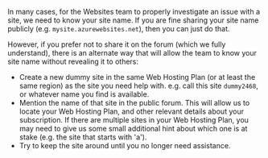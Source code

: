 In many cases, for the Websites team to properly investigate an issue with a site, we need to know your site name. If you are fine sharing your site name publicly (e.g. `mysite.azurewebsites.net`), then you can just do that.

However, if you prefer not to share it on the forum (which we fully understand), there is an alternate way that will allow the team to know your site name without revealing it to others:
- Create a new dummy site in the same Web Hosting Plan (or at least the same region) as the site you need help with. e.g. call this site `dummy2468`, or whatever name you find is available.
- Mention the name of that site in the public forum. This will allow us to locate your Web Hosting Plan, and other relevant details about your subscription. If there are multiple sites in your Web Hosting Plan, you may need to give us some small additional hint about which one is at stake (e.g. the site that starts with 'a').
- Try to keep the site around until you no longer need assistance.
